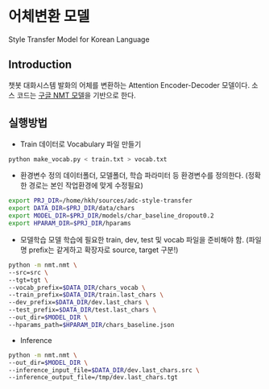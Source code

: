 # 어체변환 모델
Style Transfer Model for Korean Language

## Introduction
챗봇 대화시스템 발화의 어체를 변환하는 Attention Encoder-Decoder 모델이다.
소스 코드는 [구글 NMT 모델](https://github.com/tensorflow/nmt)을 기반으로 한다.

## 실행방법

* Train 데이터로 Vocabulary 파일 만들기
```sh
python make_vocab.py < train.txt > vocab.txt
```

* 환경변수 정의
데이터폴더, 모델폴더, 학습 파라미터 등 환경변수를 정의한다. (정확한 경로는 본인 작업환경에 맞게 수정필요)

```sh
export PRJ_DIR=/home/hkh/sources/adc-style-transfer
export DATA_DIR=$PRJ_DIR/data/chars
export MODEL_DIR=$PRJ_DIR/models/char_baseline_dropout0.2
export HPARAM_DIR=$PRJ_DIR/hparams
```

* 모델학습
모델 학습에 필요한 train, dev, test 및 vocab 파일을 준비해야 함. (파일명 prefix는 같게하고 확장자로 source, target 구분!)
```sh
python -m nmt.nmt \
--src=src \
--tgt=tgt \
--vocab_prefix=$DATA_DIR/chars_vocab \
--train_prefix=$DATA_DIR/train.last_chars \
--dev_prefix=$DATA_DIR/dev.last_chars \
--test_prefix=$DATA_DIR/test.last_chars \
--out_dir=$MODEL_DIR \
--hparams_path=$HPARAM_DIR/chars_baseline.json
```

* Inference
```sh
python -m nmt.nmt \
--out_dir=$MODEL_DIR \
--inference_input_file=$DATA_DIR/dev.last_chars.src \
--inference_output_file=/tmp/dev.last_chars.tgt
```
